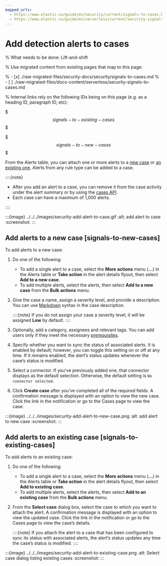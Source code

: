 ```yaml
---
mapped_urls:
  - https://www.elastic.co/guide/en/security/current/signals-to-cases.html
  - https://www.elastic.co/guide/en/serverless/current/security-signals-to-cases.html
---
```


# Add detection alerts to cases

% What needs to be done: Lift-and-shift

% Use migrated content from existing pages that map to this page:

% - [x] ./raw-migrated-files/security-docs/security/signals-to-cases.md
% - [ ] ./raw-migrated-files/docs-content/serverless/security-signals-to-cases.md

% Internal links rely on the following IDs being on this page (e.g. as a heading ID, paragraph ID, etc):

$$$signals-to-existing-cases$$$

$$$signals-to-new-cases$$$

From the Alerts table, you can attach one or more alerts to a [new case](/solutions/security/detect-and-alert/add-detection-alerts-to-cases.md#signals-to-new-cases) or [an existing one](/solutions/security/detect-and-alert/add-detection-alerts-to-cases.md#signals-to-existing-cases). Alerts from any rule type can be added to a case.

::::{note}
* After you add an alert to a case, you can remove it from the case activity under the alert summary or by using the [cases API](https://www.elastic.co/docs/api/doc/kibana/group/endpoint-cases).
* Each case can have a maximum of 1,000 alerts.

::::


:::{image} ../../../images/security-add-alert-to-case.gif
:alt: add alert to case
:screenshot:
:::


## Add alerts to a new case [signals-to-new-cases]

To add alerts to a new case:

1. Do one of the following:

    * To add a single alert to a case, select the **More actions** menu (**…​**) in the Alerts table or **Take action** in the alert details flyout, then select **Add to a new case**.
    * To add multiple alerts, select the alerts, then select **Add to a new case** from the **Bulk actions** menu.

2. Give the case a name, assign a severity level, and provide a description. You can use [Markdown](https://docs.github.com/en/get-started/writing-on-github/getting-started-with-writing-and-formatting-on-github/basic-writing-and-formatting-syntax) syntax in the case description.

    ::::{note}
    If you do not assign your case a severity level, it will be assigned **Low** by default.
    ::::

3. Optionally, add a category, assignees and relevant tags. You can add users only if they meet the necessary [prerequisites](/solutions/security/investigate/cases-requirements.md).
4. Specify whether you want to sync the status of associated alerts. It is enabled by default; however, you can toggle this setting on or off at any time. If it remains enabled, the alert’s status updates whenever the case’s status is modified.
5. Select a connector. If you’ve previously added one, that connector displays as the default selection. Otherwise, the default setting is `No connector selected`.
6. Click **Create case** after you’ve completed all of the required fields. A confirmation message is displayed with an option to view the new case. Click the link in the notification or go to the Cases page to view the case.

:::{image} ../../../images/security-add-alert-to-new-case.png
:alt: add alert to new case
:screenshot:
:::


## Add alerts to an existing case [signals-to-existing-cases]

To add alerts to an existing case:

1. Do one of the following:

    * To add a single alert to a case, select the **More actions** menu (**…​**) in the Alerts table or **Take action** in the alert details flyout, then select **Add to existing case**.
    * To add multiple alerts, select the alerts, then select **Add to an existing case** from the **Bulk actions** menu.

2. From the **Select case** dialog box, select the case to which you want to attach the alert. A confirmation message is displayed with an option to view the updated case. Click the link in the notification or go to the Cases page to view the case’s details.

    ::::{note}
    If you attach the alert to a case that has been configured to sync its status with associated alerts, the alert’s status updates any time the case’s status is modified.
    ::::


:::{image} ../../../images/security-add-alert-to-existing-case.png
:alt: Select case dialog listing existing cases
:screenshot:
:::
